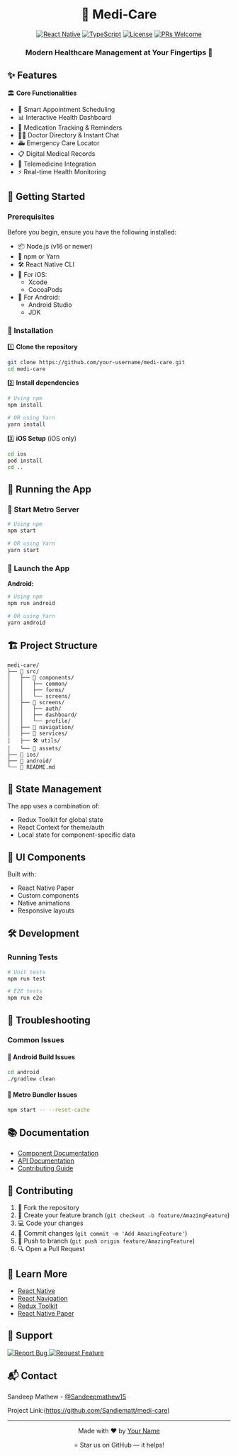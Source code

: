 <div align="center">
  
# 🏥 Medi-Care

[![React Native](https://img.shields.io/badge/React_Native-20232A?style=for-the-badge&logo=react&logoColor=61DAFB)](https://reactnative.dev/)
[![TypeScript](https://img.shields.io/badge/TypeScript-007ACC?style=for-the-badge&logo=typescript&logoColor=white)](https://www.typescriptlang.org/)
[![License](https://img.shields.io/badge/License-MIT-yellow.svg?style=for-the-badge)](LICENSE)
[![PRs Welcome](https://img.shields.io/badge/PRs-welcome-brightgreen.svg?style=for-the-badge)](CODE_OF_CONDUCT.md)

### Modern Healthcare Management at Your Fingertips 📱

</div>

## ✨ Features

🏛️ **Core Functionalities**
- 📅 Smart Appointment Scheduling
- 📊 Interactive Health Dashboard
- 💊 Medication Tracking & Reminders
- 👨‍⚕️ Doctor Directory & Instant Chat
- 🚑 Emergency Care Locator
- 📋 Digital Medical Records
- 🎥 Telemedicine Integration
- ⚡ Real-time Health Monitoring

## 🚀 Getting Started

### Prerequisites

Before you begin, ensure you have the following installed:

- 📦 Node.js (v16 or newer)
- 🔧 npm or Yarn
- 🛠️ React Native CLI
- 🍎 For iOS:
  - Xcode
  - CocoaPods
- 🤖 For Android:
  - Android Studio
  - JDK

### 🔨 Installation

1️⃣ **Clone the repository**
```bash
git clone https://github.com/your-username/medi-care.git
cd medi-care
```

2️⃣ **Install dependencies**
```bash
# Using npm
npm install

# OR using Yarn
yarn install
```

3️⃣ **iOS Setup** (iOS only)
```bash
cd ios
pod install
cd ..
```

## 🎯 Running the App

### 🚦 Start Metro Server

```bash
# Using npm
npm start

# OR using Yarn
yarn start
```

### 📱 Launch the App

**Android:**
```bash
# Using npm
npm run android

# OR using Yarn
yarn android
```


## 🏗️ Project Structure

```
medi-care/
├── 📱 src/
│   ├── 🧩 components/
│   │   ├── common/
│   │   ├── forms/
│   │   └── screens/
│   ├── 📄 screens/
│   │   ├── auth/
│   │   ├── dashboard/
│   │   └── profile/
│   ├── 🧭 navigation/
│   ├── 🔧 services/
│   ├── 🛠️ utils/
│   └── 🎨 assets/
├── 📱 ios/
├── 🤖 android/
└── 📘 README.md
```

## 🔄 State Management

The app uses a combination of:
- Redux Toolkit for global state
- React Context for theme/auth
- Local state for component-specific data

## 🎨 UI Components

Built with:
- React Native Paper
- Custom components
- Native animations
- Responsive layouts

## 🛠️ Development


### Running Tests

```bash
# Unit tests
npm run test

# E2E tests
npm run e2e
```

## 🐛 Troubleshooting

### Common Issues


#### 🔴 Android Build Issues
```bash
cd android
./gradlew clean
```

#### 🔴 Metro Bundler Issues
```bash
npm start -- --reset-cache
```

## 📚 Documentation

- [Component Documentation](docs/components.md)
- [API Documentation](docs/api.md)
- [Contributing Guide](CONTRIBUTING.md)

## 🤝 Contributing

1. 🍴 Fork the repository
2. 🌱 Create your feature branch (`git checkout -b feature/AmazingFeature`)
3. 💻 Code your changes
4. 📝 Commit changes (`git commit -m 'Add AmazingFeature'`)
5. 🚀 Push to branch (`git push origin feature/AmazingFeature`)
6. 🔍 Open a Pull Request

## 📘 Learn More

- [React Native](https://reactnative.dev/)
- [React Navigation](https://reactnavigation.org/)
- [Redux Toolkit](https://redux-toolkit.js.org/)
- [React Native Paper](https://callstack.github.io/react-native-paper/)

## 🤝 Support

<a href="https://github.com/your-username/medi-care/issues">
  <img src="/api/placeholder/150/40" alt="Report Bug" />
</a>
<a href="https://github.com/your-username/medi-care/issues">
  <img src="/api/placeholder/150/40" alt="Request Feature" />
</a>

## 📬 Contact

Sandeep Mathew - [@Sandeepmathew15](https://x.com/SandeepMathew15)

Project Link:(https://github.com/Sandiematt/medi-care)

---

<div align="center">

Made with ❤️ by [Your Name](https://github.com/your-username)

⭐️ Star us on GitHub — it helps!

</div>

